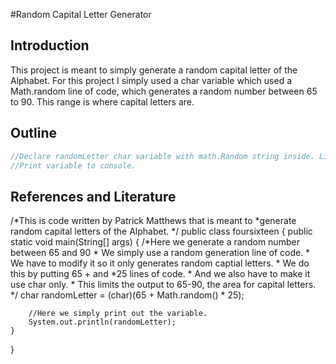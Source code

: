 #Random Capital Letter Generator

## Introduction
This project is meant to simply generate a random capital letter of the Alphabet. For this project I simply used a char variable which used a Math.random line of code, which generates a random number between 65 to 90. This range is where capital letters are.

## Outline
```java
//Declare randomLetter char variable with math.Random string inside. Limited to 65 - 90.
//Print variable to console.
```

## References and Literature

/*This is code written by Patrick Matthews that is meant to 
*generate random capital letters of the Alphabet. 
*/
public class foursixteen {
	public static void main(String[] args) {
		/*Here we generate a random number between 65 and 90
		 * We simply use a random generation line of code.
		 * We have to modify it so it only generates random captial letters.
		 * We do this by putting 65 + and *25 lines of code.
		 * And we also have to make it use char only.
		 * This limits the output to 65-90, the area for capital letters.
		 */
		char randomLetter = (char)(65 + Math.random() * 25);
		
	    //Here we simply print out the variable.
		System.out.println(randomLetter);
	}

}